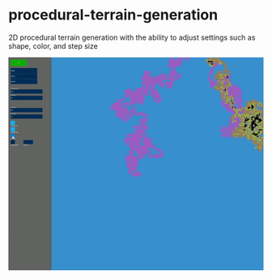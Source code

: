 # procedural-terrain-generation
2D procedural terrain generation with the ability to adjust settings such as shape, color, and step size

![Gif of project](https://github.com/xipaja/procedural-terrain-generation/blob/main/terrain.gif)
